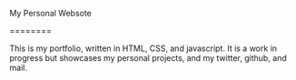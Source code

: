 My Personal Websote

========

This is my portfolio, written in HTML, CSS, and javascript. It is a work in progress but showcases my personal
projects, and my twitter, github, and mail.
